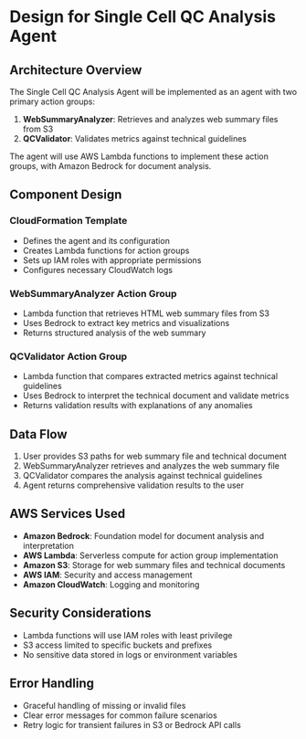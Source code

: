 # Design for Single Cell QC Analysis Agent

## Architecture Overview

The Single Cell QC Analysis Agent will be implemented as an agent with two primary action groups:

1. **WebSummaryAnalyzer**: Retrieves and analyzes web summary files from S3
2. **QCValidator**: Validates metrics against technical guidelines

The agent will use AWS Lambda functions to implement these action groups, with Amazon Bedrock for document analysis.

## Component Design

### CloudFormation Template
- Defines the agent and its configuration
- Creates Lambda functions for action groups
- Sets up IAM roles with appropriate permissions
- Configures necessary CloudWatch logs

### WebSummaryAnalyzer Action Group
- Lambda function that retrieves HTML web summary files from S3
- Uses Bedrock to extract key metrics and visualizations
- Returns structured analysis of the web summary

### QCValidator Action Group
- Lambda function that compares extracted metrics against technical guidelines
- Uses Bedrock to interpret the technical document and validate metrics
- Returns validation results with explanations of any anomalies

## Data Flow

1. User provides S3 paths for web summary file and technical document
2. WebSummaryAnalyzer retrieves and analyzes the web summary file
3. QCValidator compares the analysis against technical guidelines
4. Agent returns comprehensive validation results to the user

## AWS Services Used

- **Amazon Bedrock**: Foundation model for document analysis and interpretation
- **AWS Lambda**: Serverless compute for action group implementation
- **Amazon S3**: Storage for web summary files and technical documents
- **AWS IAM**: Security and access management
- **Amazon CloudWatch**: Logging and monitoring

## Security Considerations

- Lambda functions will use IAM roles with least privilege
- S3 access limited to specific buckets and prefixes
- No sensitive data stored in logs or environment variables

## Error Handling

- Graceful handling of missing or invalid files
- Clear error messages for common failure scenarios
- Retry logic for transient failures in S3 or Bedrock API calls
